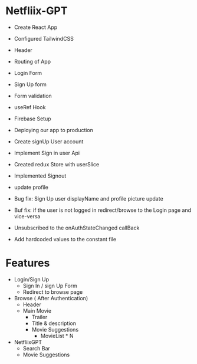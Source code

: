 # Netfliix-GPT
 - Create React App
 - Configured TailwindCSS
 - Header
 - Routing of App
 - Login Form
 - Sign Up form 
 - Form validation
 - useRef Hook 
 - Firebase Setup
 - Deploying our app to production
 - Create signUp User account
 - Implement Sign in user Api
 - Created redux Store with userSlice
 - Implemented Signout
 - update profile
 - Bug fix: Sign Up user displayName and profile picture update

 - Buf fix: if the user is not logged in redirect/browse to the Login page and vice-versa
 
 - Unsubscribed to the onAuthStateChanged callBack
 - Add hardcoded values to the constant file

 
 
 



# Features
 - Login/Sign Up
   - Sign In / sign Up Form
   - Redirect to browse page
 - Browse ( After Authentication)
   - Header
   - Main Movie
     - Trailer
     - Title & description
     - Movie Suggestions
       - MovieList * N
 - NetfliixGPT
   - Search Bar
   - Movie Suggestions     
